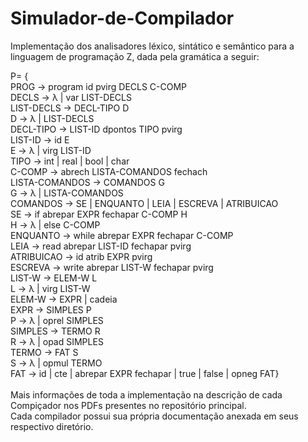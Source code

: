 # Simulador-de-Compilador
Implementação dos analisadores léxico, sintático e semântico para a linguagem de programação Z, dada pela gramática a seguir:</br>

P= {</br>
PROG → program id pvirg DECLS C-COMP</br>
DECLS → λ | var LIST-DECLS</br>
LIST-DECLS → DECL-TIPO D</br>
D → λ | LIST-DECLS</br>
DECL-TIPO → LIST-ID dpontos TIPO pvirg</br>
LIST-ID → id E</br>
E → λ | virg LIST-ID</br>
TIPO → int | real | bool | char</br>
C-COMP → abrech LISTA-COMANDOS fechach</br>
LISTA-COMANDOS → COMANDOS G</br>
G → λ | LISTA-COMANDOS</br>
COMANDOS → SE | ENQUANTO | LEIA | ESCREVA | ATRIBUICAO</br>
SE → if abrepar EXPR fechapar C-COMP H</br>
H → λ | else C-COMP</br>
ENQUANTO → while abrepar EXPR fechapar C-COMP</br>
LEIA → read abrepar LIST-ID fechapar pvirg</br>
ATRIBUICAO → id atrib EXPR pvirg</br>
ESCREVA → write abrepar LIST-W fechapar pvirg</br>
LIST-W → ELEM-W L</br>
L → λ | virg LIST-W</br>
ELEM-W → EXPR | cadeia</br>
EXPR → SIMPLES P</br>
P → λ | oprel SIMPLES</br>
SIMPLES → TERMO R</br>
R → λ | opad SIMPLES</br>
TERMO → FAT S</br>
S → λ | opmul TERMO</br>
FAT → id | cte | abrepar EXPR fechapar | true | false | opneg FAT}</br>
</br>
Mais informações de toda a implementação na descrição de cada Compiçador nos PDFs presentes no repositório principal.</br>
Cada compilador possui sua própria documentação anexada em seus respectivo diretório.
